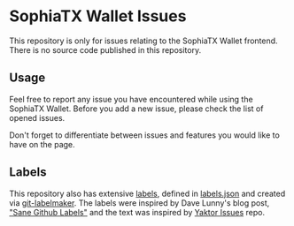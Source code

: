 # SophiaTX Wallet Issues

This repository is only for issues relating to the SophiaTX Wallet frontend. There is no source code published in this repository.

## Usage
Feel free to report any issue you have encountered while using the SophiaTX Wallet. Before you add a new issue, please check the list of opened issues. 

Don't forget to differentiate between issues and features you would like to have on the page.


## Labels
This repository also has extensive [labels](https://github.com/SophiaTX/Wallet-Frontend-issues/labels), defined in [labels.json](labels.json) and created via [git-labelmaker](https://github.com/himynameisdave/git-labelmaker).
The labels were inspired by Dave Lunny's blog post, ["Sane Github Labels"](https://medium.com/@dave_lunny/sane-github-labels-c5d2e6004b63) and the text was inspired by [Yaktor Issues](https://github.com/SciSpike/yaktor-issues) repo.
